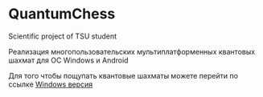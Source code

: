 # QuantumChess
Scientific project of TSU student

Реализация многопользовательских мультиплатформенных квантовых шахмат для ОС Windows и Android

Для того чтобы пощупать квантовые шахматы можете перейти по ссылке [Windows версия](https://github.com/merzgling/QuantumChessBuild)
